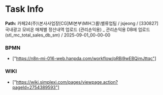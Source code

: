 # Task Info

**Path:** 카페24(주)\본사사업장\[CG]MI본부\MIH그룹\밸류업팀 / jsjeong / [330827] 국내광고 모비온 매체별 정산내역 업로드 (관리손익용) _ 관리손익용 DB에 업로드 (stl_mc_total_sales_db_sm) / 2025-09-01_00-00-00

### BPMN
- ["https://n8n-mi-016-web.hanpda.com/workflow/pRBi9wEBQimJttqc"]

### WIKI
- ["https://wiki.simplexi.com/pages/viewpage.action?pageId=2754389593"]

